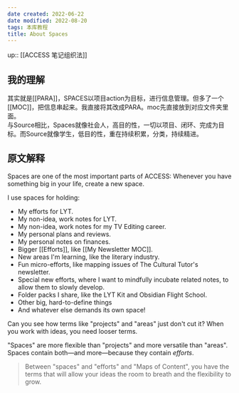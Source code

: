 ```yaml
---
date created: 2022-06-22
date modified: 2022-08-20
tags: 本库教程
title: About Spaces
---
```


up:: [[ACCESS 笔记组织法]]

## 我的理解

其实就是[[PARA]]，SPACES以项目action为目标，进行信息管理。但多了一个[[MOC]]，把信息串起来。我直接将其改成PARA。moc先直接放到对应文件夹里面。  
与Source相比，Spaces就像社会人，高目的性，一切以项目、闭环、完成为目标。而Source就像学生，低目的性，重在持续积累，分类，持续精进。

## 原文解释

Spaces are one of the most important parts of ACCESS:  Whenever you have something big in your life, create a new space. 

I use spaces for holding:

- My efforts for LYT.
- My non-idea, work notes for LYT.
- My non-idea, work notes for my TV Editing career.
- My personal plans and reviews.
- My personal notes on finances.
- Bigger [[Efforts]], like [[My Newsletter MOC]]. 
- New areas I'm learning, like the literary industry.
- Fun micro-efforts, like mapping issues of The Cultural Tutor's newsletter.
- Special new efforts, where I want to mindfully incubate related notes, to allow them to slowly develop.
- Folder packs I share, like the LYT Kit and Obsidian Flight School.
- Other big, hard-to-define things
- And whatever else demands its own space!

Can you see how terms like "projects" and "areas" just don't cut it? When you work with ideas, you need looser terms. 

"Spaces" are more flexible than "projects" and more versatile than "areas". Spaces contain both—and more—because they contain *efforts*.

> Between "spaces" and "efforts" and "Maps of Content", you have the terms that will allow your ideas the room to breath and the flexibility to grow.
